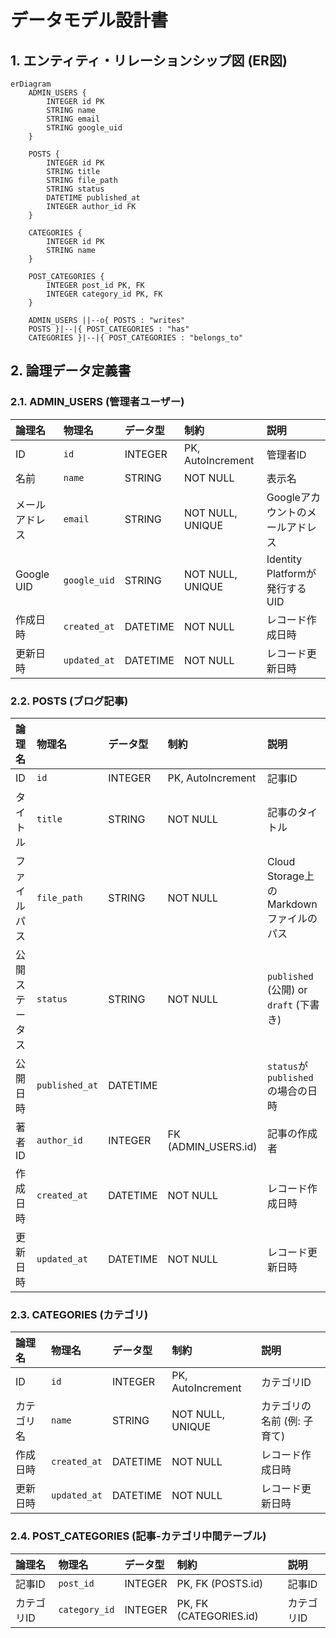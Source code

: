 # データモデル設計書

## 1. エンティティ・リレーションシップ図 (ER図)

```mermaid
erDiagram
    ADMIN_USERS {
        INTEGER id PK
        STRING name
        STRING email
        STRING google_uid
    }

    POSTS {
        INTEGER id PK
        STRING title
        STRING file_path
        STRING status
        DATETIME published_at
        INTEGER author_id FK
    }

    CATEGORIES {
        INTEGER id PK
        STRING name
    }

    POST_CATEGORIES {
        INTEGER post_id PK, FK
        INTEGER category_id PK, FK
    }

    ADMIN_USERS ||--o{ POSTS : "writes"
    POSTS }|--|{ POST_CATEGORIES : "has"
    CATEGORIES }|--|{ POST_CATEGORIES : "belongs_to"
```

## 2. 論理データ定義書

### 2.1. ADMIN_USERS (管理者ユーザー)

| 論理名 | 物理名 | データ型 | 制約 | 説明 |
| :--- | :--- | :--- | :--- | :--- |
| ID | `id` | INTEGER | PK, AutoIncrement | 管理者ID |
| 名前 | `name` | STRING | NOT NULL | 表示名 |
| メールアドレス | `email` | STRING | NOT NULL, UNIQUE | Googleアカウントのメールアドレス |
| Google UID | `google_uid` | STRING | NOT NULL, UNIQUE | Identity Platformが発行するUID |
| 作成日時 | `created_at` | DATETIME | NOT NULL | レコード作成日時 |
| 更新日時 | `updated_at` | DATETIME | NOT NULL | レコード更新日時 |

### 2.2. POSTS (ブログ記事)

| 論理名 | 物理名 | データ型 | 制約 | 説明 |
| :--- | :--- | :--- | :--- | :--- |
| ID | `id` | INTEGER | PK, AutoIncrement | 記事ID |
| タイトル | `title` | STRING | NOT NULL | 記事のタイトル |
| ファイルパス | `file_path` | STRING | NOT NULL | Cloud Storage上のMarkdownファイルのパス |
| 公開ステータス | `status` | STRING | NOT NULL | `published` (公開) or `draft` (下書き) |
| 公開日時 | `published_at` | DATETIME | | `status`が`published`の場合の日時 |
| 著者ID | `author_id` | INTEGER | FK (ADMIN_USERS.id) | 記事の作成者 |
| 作成日時 | `created_at` | DATETIME | NOT NULL | レコード作成日時 |
| 更新日時 | `updated_at` | DATETIME | NOT NULL | レコード更新日時 |

### 2.3. CATEGORIES (カテゴリ)

| 論理名 | 物理名 | データ型 | 制約 | 説明 |
| :--- | :--- | :--- | :--- | :--- |
| ID | `id` | INTEGER | PK, AutoIncrement | カテゴリID |
| カテゴリ名 | `name` | STRING | NOT NULL, UNIQUE | カテゴリの名前 (例: 子育て) |
| 作成日時 | `created_at` | DATETIME | NOT NULL | レコード作成日時 |
| 更新日時 | `updated_at` | DATETIME | NOT NULL | レコード更新日時 |

### 2.4. POST_CATEGORIES (記事-カテゴリ中間テーブル)

| 論理名 | 物理名 | データ型 | 制約 | 説明 |
| :--- | :--- | :--- | :--- | :--- |
| 記事ID | `post_id` | INTEGER | PK, FK (POSTS.id) | 記事ID |
| カテゴリID | `category_id` | INTEGER | PK, FK (CATEGORIES.id) | カテゴリID |